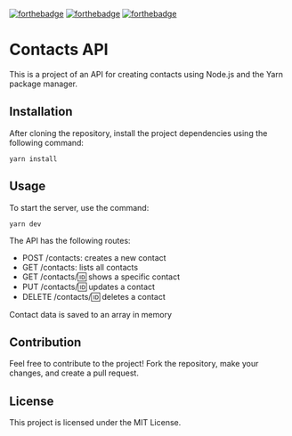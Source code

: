 [![forthebadge](https://forthebadge.com/images/badges/made-with-javascript.svg)](https://forthebadge.com)
[![forthebadge](https://forthebadge.com/images/badges/open-source.svg)](https://forthebadge.com)
[![forthebadge](https://forthebadge.com/images/badges/powered-by-water.svg)](https://forthebadge.com)


# Contacts API

This is a project of an API for creating contacts using Node.js and the Yarn package manager.

## Installation

After cloning the repository, install the project dependencies using the following command:
```
yarn install
```

## Usage

To start the server, use the command:
```
yarn dev
```

The API has the following routes:

- POST /contacts: creates a new contact
- GET /contacts: lists all contacts
- GET /contacts/:id: shows a specific contact
- PUT /contacts/:id: updates a contact
- DELETE /contacts/:id: deletes a contact

Contact data is saved to an array in memory

## Contribution

Feel free to contribute to the project! Fork the repository, make your changes, and create a pull request.

## License

This project is licensed under the MIT License.

